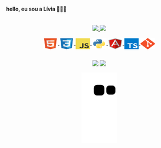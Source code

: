 <div>
 <h4  font = "Courier, monospace" >hello, eu sou a Lívia 🙋‍♀️😊</h4>
</div>
<br>

 <div>
<div align = "center" >
  <a href="https://github.com/liviaandressa">
  <img height = "180em" src = "https://github-readme-stats.vercel.app/api?username=liviaandressa&show_icons=true&theme=rose&include_all_commits=true&count_private=true" />
  <img height = "180em" src = "https://github-readme-stats.vercel.app/api/top-langs/?username=liviaandressa&layout=compact&langs_count=7&theme=rose" /> <br> <br>

   
   <img align = "center" alt = "HTML" height = "30" width = "40" src = "https://raw.githubusercontent.com/devicons/devicon/master/icons/html5/html5-original.svg ">
    <img align = "center" alt = "CSS" height = "30" width = "40" src = "https://raw.githubusercontent.com/devicons/devicon/master/icons/css3/css3-original.svg ">
    <img align = "center" alt = "CSS" height = "30" width = "40" src = "https://raw.githubusercontent.com/devicons/devicon/master/icons/javascript/javascript-original.svg ">
    <img align = "center" alt = "Python" height = "30" width = "40" src = "https://raw.githubusercontent.com/devicons/devicon/master/icons/python/python-original.svg ">
     <img align = "center" alt = "angular" height = "30" width = "40" src = "https://raw.githubusercontent.com/devicons/devicon/master/icons/angularjs/angularjs-original.svg ">
    <img align = "center" alt = "angular" height = "30" width = "40" src = "https://raw.githubusercontent.com/devicons/devicon/master/icons/typescript/typescript-original.svg ">
   <img align = "center" alt = "angular" height = "30" width = "40" src = "https://raw.githubusercontent.com/devicons/devicon/master/icons/git/git-original.svg ">
   
  
   
  ##
   
  
<div>
  <a href = "mailto:liviaandressa61@gmail.com"> <img src = "https://img.shields.io/badge/Gmail-D14836?style=for-the-badge&logo=gmail&logoColor=white" target = "_ blank"></a>
  <a href="https://www.linkedin.com/in/lívia-santos-4b9885206" target="_blank"> <img src = https://img.shields.io/badge/LinkedIn-0077B5?style=for-the-badge&logo=linkedin&logoColor=white> </a> 
</div>

![snake gif](https://github.com/liviaandressa/liviaandressa/blob/output/github-contribution-grid-snake.svg)

